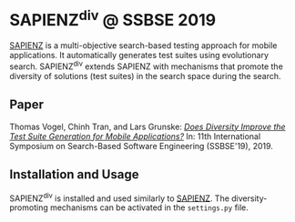 # SAPIENZ<sup>div</sup> @ SSBSE 2019

[SAPIENZ](https://github.com/Rhapsod/sapienz) is a multi-objective search-based testing approach for mobile applications. It automatically generates test suites using evolutionary search. SAPIENZ<sup>div</sup> extends SAPIENZ with mechanisms that promote the diversity of solutions (test suites) in the search space during the search.

## Paper
Thomas Vogel, Chinh Tran, and Lars Grunske: [_Does Diversity Improve the Test Suite Generation for Mobile Applications?_](https://arxiv.org/abs/1906.08142) In: 11th International Symposium on Search-Based Software Engineering (SSBSE'19), 2019.

## Installation and Usage
SAPIENZ<sup>div</sup> is installed and used similarly to [SAPIENZ](https://github.com/Rhapsod/sapienz).
The diversity-promoting mechanisms can be activated in the `settings.py` file.
